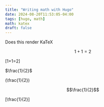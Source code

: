 ```yaml
---
title: "Writing math with Hugo"
date: 2024-08-20T11:53:05-04:00
tags: [hugo, math]
math: katex
draft: false
---
```


Does this render KaTeX

$$1+1=2$$

\[1+1=2\] 

$\frac{1}{2}$

\(\frac{1}{2}\)

$$\frac{1}{2}$$

\[\frac{1}{2}\]